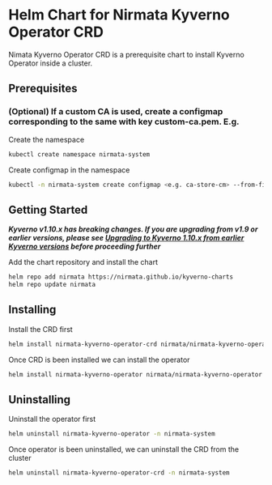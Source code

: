 # Helm Chart for Nirmata Kyverno Operator CRD
Nimata Kyverno Operator CRD is a prerequisite chart to install Kyverno Operator inside a cluster.

## Prerequisites

### (Optional) If a custom CA is used, create a configmap corresponding to the same with key custom-ca.pem. E.g.
Create the namespace
```bash
kubectl create namespace nirmata-system
```
Create configmap in the namespace
```bash
kubectl -n nirmata-system create configmap <e.g. ca-store-cm> --from-file=custom-ca.pem=<cert file e.g. some-cert.pem>
```

## Getting Started

***Kyverno v1.10.x has breaking changes. If you are upgrading from v1.9 or earlier versions, please see [Upgrading to Kyverno 1.10.x from earlier Kyverno versions](#upgrading-from-earlier-versions) before proceeding further***

Add the chart repository and install the chart
```bash
helm repo add nirmata https://nirmata.github.io/kyverno-charts
helm repo update nirmata
```

## Installing

Install the CRD first

```bash
helm install nirmata-kyverno-operator-crd nirmata/nirmata-kyverno-operator-crd -n nirmata-system --create-namespace
```

Once CRD is been installed we can install the operator 

```bash
helm install nirmata-kyverno-operator nirmata/nirmata-kyverno-operator -n nirmata-system --create-namespace --set licenseKey=<licenseKey>[,apiKey=<api key>] [--version v0.3.0-rc.. if using release candidate]
```

## Uninstalling

Uninstall the operator first

```bash
helm uninstall nirmata-kyverno-operator -n nirmata-system
```

Once operator is been uninstalled, we can uninstall the CRD from the cluster

```bash
helm uninstall nirmata-kyverno-operator-crd -n nirmata-system
```
